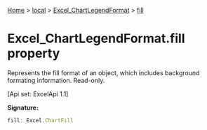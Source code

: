 [Home](./index) &gt; [local](local.md) &gt; [Excel\_ChartLegendFormat](local.excel_chartlegendformat.md) &gt; [fill](local.excel_chartlegendformat.fill.md)

# Excel\_ChartLegendFormat.fill property

Represents the fill format of an object, which includes background formating information. Read-only. 

 \[Api set: ExcelApi 1.1\]

**Signature:**
```javascript
fill: Excel.ChartFill
```
